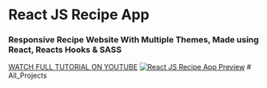 # React JS Recipe App
### Responsive Recipe Website With Multiple Themes, Made using React, Reacts Hooks & SASS

[WATCH FULL TUTORIAL ON YOUTUBE](https://www.youtube.com/watch?v=iY0AY5IckGg)
[![React JS Recipe App Preview](preview.png)](https://www.youtube.com/watch?v=iY0AY5IckGg)
#   A l l _ P r o j e c t s  
 